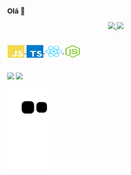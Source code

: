 ### Olá 👋
<div align="center">
  <a href="https://github.com/ErickElc">
  <img height="160em" src="https://github-readme-stats.vercel.app/api?username=ErickElc&show_icons=true&theme=merko&include_all_commits=true&count_private=true"/>
  <img height="160em" src="https://github-readme-stats.vercel.app/api/top-langs/?username=ErickElc&layout=compact&langs_count=7&theme=merko"/>
</div>
<div class="Icon" ></br>
  </br>
   <img align="center" alt="Js" style="text-align: start;"height="30" width="40" src="https://raw.githubusercontent.com/devicons/devicon/master/icons/javascript/javascript-plain.svg">   
   <img align="center" alt="Ts" style="text-align: start;"height="30" width="40" src="https://raw.githubusercontent.com/devicons/devicon/master/icons/typescript/typescript-plain.svg"> 
   <img align="center" alt="React" style="text-align: center;"justify="center" height="30" width="40" src="https://raw.githubusercontent.com/devicons/devicon/master/icons/react/react-original.svg">  
   <img align="center" alt="nodejs" style="text-align: start;"height="30" width="40" src="https://raw.githubusercontent.com/devicons/devicon/master/icons/nodejs/nodejs-plain.svg">  
</div>
<div> 
  </br>
 </br>
  <a href = "mailto:ericklucas@id.uff.br" align="center"><img src="https://img.shields.io/badge/-Gmail-%23333?style=for-the-badge&logo=gmail&logoColor=white" target="_blank"></a>
  <a href="https://www.linkedin.com/in/erick-nascimento-1926a8231/" align="center" ><img src="https://img.shields.io/badge/-LinkedIn-%230077B5?style=for-the-badge&logo=linkedin&logoColor=white" target="_blank"></a> 
 
  ![Snake animation](https://github.com/ErickElc/ErickElc/blob/output/github-contribution-grid-snake.svg)
 
</div>

